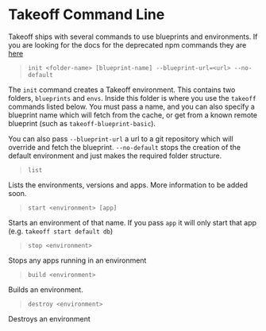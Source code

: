 # Takeoff Command Line

Takeoff ships with several commands to use blueprints and environments.  If you are looking for the docs for the deprecated npm commands they are [here](./command-line-old.md)

> `init <folder-name> [blueprint-name] --blueprint-url=<url> --no-default`

The `init` command creates a Takeoff environment.  This contains two folders, `blueprints` and `envs`.  Inside this folder is where you use the `takeoff` commands listed below.  You must pass a name, and you can also specify a blueprint name which will fetch from the cache, or get from a known remote blueprint (such as `takeoff-blueprint-basic`).

You can also pass `--blueprint-url` a url to a git repository which will override and fetch the blueprint.  `--no-default` stops the creation of the default environment and just makes the required folder structure.

> `list`

Lists the environments, versions and apps.  More information to be added soon.

> `start <environment> [app]`

Starts an environment of that name.  If you pass `app` it will only start that app (e.g. `takeoff start default db`)

> `stop <environment>`

Stops any apps running in an environment

> `build <environment>`

Builds an environment.

> `destroy <environment>`

Destroys an environment
